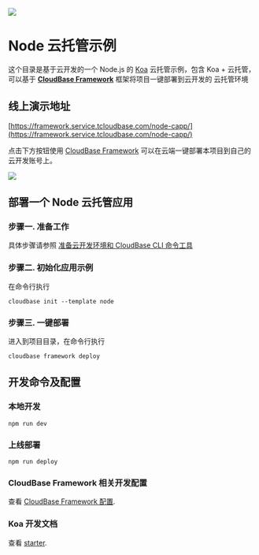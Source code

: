 <a href="https://github.com/TencentCloudBase/cloudbase-templates"><img src="https://main.qcloudimg.com/raw/82da2591cd2aed610d7f91f9dd881930.png"></a>

# Node 云托管示例

这个目录是基于云开发的一个 Node.js 的 [Koa](https://koa.bootcss.com/) 云托管示例，包含 Koa + 云托管，可以基于 **[CloudBase Framework](https://github.com/TencentCloudBase/cloudbase-framework)** 框架将项目一键部署到云开发的 云托管环境

## 线上演示地址

[https://framework.service.tcloudbase.com/node-capp/](https://framework.service.tcloudbase.com/node-capp/)

点击下方按钮使用 [CloudBase Framework](https://github.com/TencentCloudBase/cloudbase-framework) 可以在云端一键部署本项目到自己的云开发账号上。

[![](https://main.qcloudimg.com/raw/67f5a389f1ac6f3b4d04c7256438e44f.svg)](https://console.cloud.tencent.com/tcb/env/index?action=CreateAndDeployCloudBaseProject&tdl_anchor=github&tdl_site=0&appUrl=https%3A%2F%2Fgithub.com%2FTencentCloudBase%2Fcloudbase-templates&workDir=node&appName=node)

## 部署一个 Node 云托管应用

### 步骤一. 准备工作

具体步骤请参照 [准备云开发环境和 CloudBase CLI 命令工具](https://github.com/TencentCloudBase/cloudbase-framework/blob/master/CLI_GUIDE.md)

### 步骤二. 初始化应用示例

在命令行执行

```
cloudbase init --template node
```

### 步骤三. 一键部署

进入到项目目录，在命令行执行

```
cloudbase framework deploy
```

## 开发命令及配置

### 本地开发

```
npm run dev
```

### 上线部署

```
npm run deploy
```

### CloudBase Framework 相关开发配置

查看 [CloudBase Framework 配置](https://github.com/TencentCloudBase/cloudbase-framework).

### Koa 开发文档

查看 [starter](https://koa.bootcss.com/#application).
